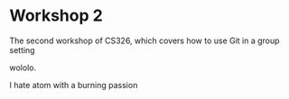 # Workshop 2

The second workshop of CS326, which covers how to use Git in a group setting

wololo.

I hate atom with a burning passion
